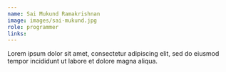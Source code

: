 ```yaml
---
name: Sai Mukund Ramakrishnan
image: images/sai-mukund.jpg
role: programmer
links:
---
```


Lorem ipsum dolor sit amet, consectetur adipiscing elit, sed do eiusmod tempor incididunt ut labore et dolore magna aliqua.
